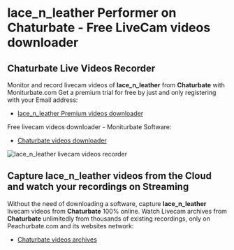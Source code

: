 # lace_n_leather Performer on Chaturbate - Free LiveCam videos downloader

## Chaturbate Live Videos Recorder

Monitor and record livecam videos of **lace_n_leather** from **Chaturbate** with Moniturbate.com
Get a premium trial for free by just and only registering with your Email address:
* [lace_n_leather Premium videos downloader](https://moniturbate.com/request-demo-licence-key.html)

Free livecam videos downloader - Moniturbate Software:
* [Chaturbate videos downloader](https://moniturbate.com/moniturbate-download-software.html)

![lace_n_leather livecam videos recorder](https://peachurnet.com/templates/moniturbate-software.png)


## Capture lace_n_leather videos from the Cloud and watch your recordings on Streaming

Without the need of downloading a software, capture **lace_n_leather** livecam videos from **Chaturbate** 100% online.
Watch Livecam archives from **Chaturbate** unlimitedly from thousands of existing recordings, only on Peachurbate.com and its websites network:
* [Chaturbate videos archives](https://peachurnet.com/)